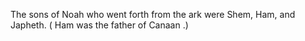 The sons of Noah who went forth from the ark were Shem, Ham, and Japheth. ( Ham was the father of Canaan .)
